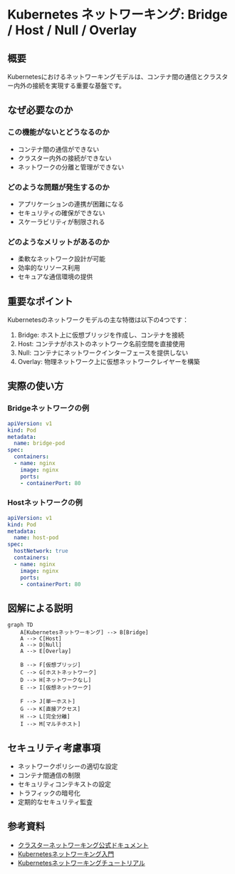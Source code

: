 # Kubernetes ネットワーキング: Bridge / Host / Null / Overlay

## 概要
Kubernetesにおけるネットワーキングモデルは、コンテナ間の通信とクラスター内外の接続を実現する重要な基盤です。

## なぜ必要なのか

### この機能がないとどうなるのか
- コンテナ間の通信ができない
- クラスター内外の接続ができない
- ネットワークの分離と管理ができない

### どのような問題が発生するのか
- アプリケーションの連携が困難になる
- セキュリティの確保ができない
- スケーラビリティが制限される

### どのようなメリットがあるのか
- 柔軟なネットワーク設計が可能
- 効率的なリソース利用
- セキュアな通信環境の提供

## 重要なポイント

Kubernetesのネットワークモデルの主な特徴は以下の4つです：

1. Bridge: ホスト上に仮想ブリッジを作成し、コンテナを接続
2. Host: コンテナがホストのネットワーク名前空間を直接使用
3. Null: コンテナにネットワークインターフェースを提供しない
4. Overlay: 物理ネットワーク上に仮想ネットワークレイヤーを構築

## 実際の使い方

### Bridgeネットワークの例
```yaml
apiVersion: v1
kind: Pod
metadata:
  name: bridge-pod
spec:
  containers:
  - name: nginx
    image: nginx
    ports:
    - containerPort: 80
```

### Hostネットワークの例
```yaml
apiVersion: v1
kind: Pod
metadata:
  name: host-pod
spec:
  hostNetwork: true
  containers:
  - name: nginx
    image: nginx
    ports:
    - containerPort: 80
```

## 図解による説明

```mermaid
graph TD
    A[Kubernetesネットワーキング] --> B[Bridge]
    A --> C[Host]
    A --> D[Null]
    A --> E[Overlay]
    
    B --> F[仮想ブリッジ]
    C --> G[ホストネットワーク]
    D --> H[ネットワークなし]
    E --> I[仮想ネットワーク]
    
    F --> J[単一ホスト]
    G --> K[直接アクセス]
    H --> L[完全分離]
    I --> M[マルチホスト]
```

## セキュリティ考慮事項

- ネットワークポリシーの適切な設定
- コンテナ間通信の制限
- セキュリティコンテキストの設定
- トラフィックの暗号化
- 定期的なセキュリティ監査

## 参考資料

- [クラスターネットワーキング公式ドキュメント](https://kubernetes.io/docs/concepts/cluster-administration/networking/)
- [Kubernetesネットワーキング入門](https://thenewstack.io/kubernetes-networking-for-beginners/)
- [Kubernetesネットワーキングチュートリアル](https://www.youtube.com/watch?v=zWqxXvQnq8E)
